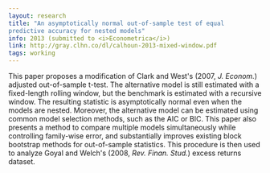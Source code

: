```yaml
---
layout: research
title: "An asymptotically normal out-of-sample test of equal
predictive accuracy for nested models"
info: 2013 (submitted to <i>Econometrica</i>)
link: http://gray.clhn.co/dl/calhoun-2013-mixed-window.pdf
tags: working
---
```

This paper proposes a modification of Clark and West's (2007,
*J. Econom.*) adjusted out-of-sample t-test. The alternative model is
still estimated with a fixed-length rolling window, but the benchmark
is estimated with a recursive window. The resulting statistic is
asymptotically normal even when the models are nested. Moreover, the
alternative model can be estimated using common model selection
methods, such as the AIC or BIC. This paper also presents a method to
compare multiple models simultaneously while controlling family-wise
error, and substantially improves existing block bootstrap methods for
out-of-sample statistics. This procedure is then used to analyze Goyal
and Welch's (2008, *Rev. Finan. Stud.*) excess returns dataset.


<!--  LocalWords:  cvitem Econom AIC Goyal Welch's Finan
 -->

